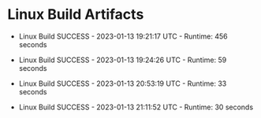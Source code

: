 # Linux Build Artifacts

* Linux Build SUCCESS - 2023-01-13 19:21:17 UTC - Runtime: 456 seconds

* Linux Build SUCCESS - 2023-01-13 19:24:26 UTC - Runtime: 59 seconds

* Linux Build SUCCESS - 2023-01-13 20:53:19 UTC - Runtime: 33 seconds

* Linux Build SUCCESS - 2023-01-13 21:11:52 UTC - Runtime: 30 seconds
